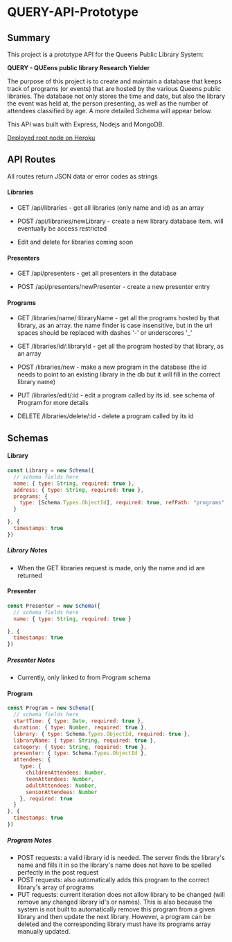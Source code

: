 # QUERY-API-Prototype

## Summary

This project is a prototype API for the Queens Public Library System:

__QUERY - QUEens public library Research Yielder__

The purpose of this project is to create and maintain a database that keeps track of programs (or events) that are hosted by the various Queens public libraries. The database not only stores the time and date, but also the library the event was held at, the person presenting, as well as the number of attendees classified by age. A more detailed Schema will appear below.

This API was built with Express, Nodejs and MongoDB. 

[Deployed root node on Heroku](https://query-api-prototype.herokuapp.com/api/)

## API Routes

All routes return JSON data or error codes as strings 

#### Libraries 

  * GET /api/libraries - get all libraries (only name and id) as an array 
  
  * POST /api/libraries/newLibrary - create a new library database item. will eventually be access restricted 
  
  * Edit and delete for libraries coming soon 
  
#### Presenters 

  * GET /api/presenters - get all presenters in the database 
  
  * POST /api/presenters/newPresenter - create a new presenter entry
  
#### Programs 

  * GET /libraries/name/:libraryName - get all the programs hosted by that library, as an array. the name finder is case insensitive, but in the url spaces should be replaced with dashes '-' or underscores '_'
  
  * GET /libraries/id/:libraryId - get all the program hosted by that library, as an array 
  
  * POST /libraries/new - make a new program in the database (the id needs to point to an existing library in the db but it will fill in the correct library name)
  
  
  * PUT /libraries/edit/:id - edit a program called by its id. see schema of Program for more details 
  
  * DELETE /libraries/delete/:id - delete a program called by its id
  
## Schemas

#### Library
```js
const Library = new Schema({
  // schema fields here 
  name: { type: String, required: true },
  address: { type: String, required: true },
  programs: {
    type: [Schema.Types.ObjectId], required: true, refPath: "programs"
  }

}, {
  timestamps: true
})
```

##### Library Notes
  * When the GET libraries request is made, only the name and id are returned

#### Presenter
```js
const Presenter = new Schema({
  // schema fields here 
  name: { type: String, required: true }

}, {
  timestamps: true
})
```
##### Presenter Notes
  * Currently, only linked to from Program schema

#### Program
```js
const Program = new Schema({
  // schema fields here 
  startTime: { type: Date, required: true },
  duration: { type: Number, required: true },
  library: { type: Schema.Types.ObjectId, required: true },
  libraryName: { type: String, required: true },
  category: { type: String, required: true },
  presenter: { type: Schema.Types.ObjectId },
  attendees: {
    type: {
      childrenAttendees: Number,
      teenAttendees: Number,
      adultAttendees: Number,
      seniorAttendees: Number
    }, required: true
  }
}, {
  timestamps: true
})
```
##### Program Notes
  * POST requests: a valid library id is needed. The server finds the library's name and fills it in so the library's name does not have to be spelled perfectly in the post request
  * POST requests: also automatically adds this program to the correct library's array of programs
  * PUT requests: current iteration does not allow library to be changed (will remove any changed library id's or names). This is also because the system is not built to automatically remove this program from a given library and then update the next library. However, a program can be deleted and the corresponding library must have its programs array manually updated.
